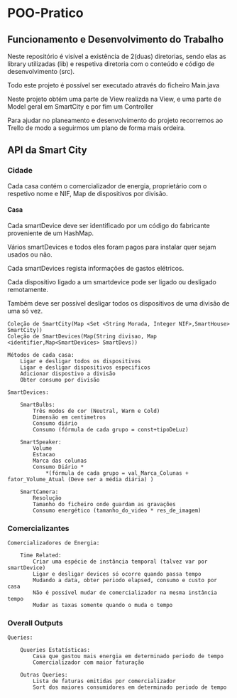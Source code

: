 <h1>POO-Pratico</h1>

<h2>Funcionamento e Desenvolvimento do Trabalho</h2>
    <p>Neste repositório é visível a existência de 2(duas) diretorias, sendo elas as library utilizadas (lib) e
respetiva diretoria com o conteúdo e código de desenvolvimento (src).</p>
<p>Todo este projeto é possível ser executado através do ficheiro Main.java</p>
<p>Neste projeto obtém uma parte de View realizda na View, e uma parte de Model geral em SmartCity e por fim um Controller</p>
<p>Para ajudar no planeamento e desenvolvimento do projeto recorremos ao Trello de modo a seguirmos um plano de forma mais ordeira.</p>


<h2>API da Smart City</h2>

<h3>Cidade</h3>
    <p>Cada casa contém o comercializador de energia, proprietário com o respetivo nome e NIF, Map de dispositivos por divisão.</p>
<h4>Casa</h4>
    <p>Cada smartDevice deve ser identificado por um código do fabricante proveniente de um HashMap.</p>
    <p>Vários smartDevices e todos eles foram pagos para instalar quer sejam usados ou não.</p>
    <p>Cada smartDevices regista informações de gastos elétricos.</p>
    <p>Cada dispositivo ligado a um smartdevice pode ser ligado ou desligado remotamente.</p>
    <p>Também deve ser possível desligar todos os dispositivos de uma divisão de uma só vez.</p>

    Coleção de SmartCity(Map <Set <String Morada, Integer NIF>,SmartHouse> SmartCity))
    Coleção de SmartDevices(Map(String divisao, Map <identifier,Map<SmartDevices> SmartDevs))

    Métodos de cada casa:
        Ligar e desligar todos os dispositivos
        Ligar e desligar dispositivos especificos
        Adicionar dispostivo a divisão
        Obter consumo por divisão

    SmartDevices:

        SmartBulbs:
            Três modos de cor (Neutral, Warm e Cold)
            Dimensão em centimetros
            Consumo diário
            Consumo (fórmula de cada grupo = const+tipoDeLuz)

        SmartSpeaker:
            Volume 
            Estacao 
            Marca das colunas
            Consumo Diário *
                *(fórmula de cada grupo = val_Marca_Colunas + fator_Volume_Atual (Deve ser a média diária) )

        SmartCamera:
            Resolução
            Tamanho do ficheiro onde guardam as gravações
            Consumo energético (tamanho_do_video * res_de_imagem)

<h3>Comercializantes</h3>

    Comercializadores de Energia:
        
        Time Related:
            Criar uma espécie de instância temporal (talvez var por smartDevice)
            Ligar e desligar devices só ocorre quando passa tempo
            Mudando a data, obter periodo elapsed, consumo e custo por casa
            Não é possível mudar de comercializador na mesma instância tempo
            Mudar as taxas somente quando o muda o tempo

<h3>Overall Outputs</h3>

    Queries:
        
        Quueries Estatísticas:
            Casa que gastou mais energia em determinado periodo de tempo
            Comercializador com maior faturação
    
        Outras Queries:
            Lista de faturas emitidas por comercializador
            Sort dos maiores consumidores em determinado periodo de tempo
        

